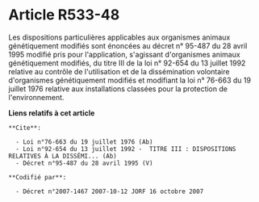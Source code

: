 # Article R533-48

Les dispositions particulières applicables aux organismes animaux génétiquement modifiés sont énoncées au décret n° 95-487 du
28 avril 1995 modifié pris pour l'application, s'agissant d'organismes animaux génétiquement modifiés, du titre III de la loi
n° 92-654 du 13 juillet 1992 relative au contrôle de l'utilisation et de la dissémination volontaire d'organismes
génétiquement modifiés et modifiant la loi n° 76-663 du 19 juillet 1976 relative aux installations classées pour la
protection de l'environnement.

**Liens relatifs à cet article**

	**Cite**:

	  - Loi n°76-663 du 19 juillet 1976 (Ab)
	  - Loi n°92-654 du 13 juillet 1992 -  TITRE III : DISPOSITIONS RELATIVES À LA DISSÉMI... (Ab)
	  - Décret n°95-487 du 28 avril 1995 (V)

	**Codifié par**:

	  - Décret n°2007-1467 2007-10-12 JORF 16 octobre 2007
